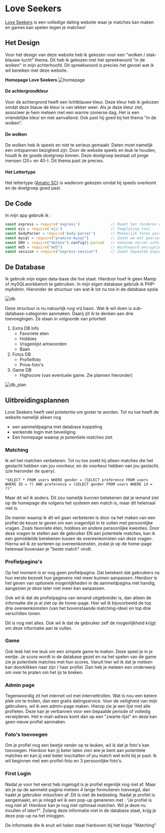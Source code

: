 # Love Seekers

[Love Seekers](https://bt-hqeonpkthe.now.sh/) is een volledige dating website waar je matches kan maken en games kan spelen tegen je matches!

## Het Design
Voor het design van deze website heb ik gekozen voor een "wolken / stak-blauwe-lucht" thema. Dit heb ik gekozen met het  spreekwoord "in de wolken" in mijn achterhoofd. Dit spreekwoord is precies het gevoel wat ik wil bereiken met deze website.

**Homepage Love Seekers**
<img src="https://github.com/muise001/TechHerkansing/blob/master/readme%20img/index.png" alt="homepage"/>

#### De achtergrondkleur
Voor de achtergrond heeft een lichtblauwe kleur. Deze kleur heb ik gekozen omdat deze blauw de kleur is van lekker weer. Als je deze kleur ziet, associeer je hem meteen met een warme zomerse dag. Het is een vriendelijke kleur en niet aanvallend. Ook past hij goed bij het thema "in de wolken". 
#### De wolken
De wolken heb ik speels en niet te serieus gemaakt. Daten moet namelijk een ontspannen bezigheid zijn. Door de website speels en leuk te houden, houdt ik de goede doelgroep binnen. Deze doelgroep bestaat uit jonge mensen (20+ en 40-). Dit thema past ze precies.
#### Het Lettertype
Het lettertype ([Amatic SC](https://fonts.googleapis.com/css?family=Amatic+SC)) is wederom gekozen omdat hij speels overkomt en de doelgroep goed past. 

## De Code
In mijn app gebruik ik : 
```javascript
const express = require('express')              // Maakt het renderen en routen makkelijker
const ejs = require('ejs')                      // Templating tool
const bodyParser = require('body-parser')       // Makkelijk forms parsen
const mysql = require("promise-mysql")          // Zodat we met queries kunnen ophalen als promises
const ENV = require("dotenv").config().parsed   // Geheime server-info die alleen op mijn computer staat
const md5 = require("md5")                      // Wachtwoord encryptie
const session = require("express-session")      // Zodat bepaalde pagina's alleen bekeken kunnen worden na login
```

## De Database
Ik gebruik mijn eigen data-base die live staat. Hierdoor hoef ik geen Mamp of mySQLworkbench te gebruiken. In mijn eigen database gebruik ik PHP-myAdmin. Hieronder de structuur van wat ik tot nu toe in de database opsla

<img src="https://github.com/muise001/TechHerkansing/blob/master/readme%20img/database.png" alt="db">

Deze structuur is nu natuurlijk nog vrij basic. Wat ik wil doen is sub-database-categorien aanmaken. Daarij zit ik te denken aan drie toevoegingen. Ze staan in volgoorde van prioriteit
  1. Extra DB Info
      - Favoriete eten
      - Hobbies
      - Vragenlijst antwoorden
      - Baan
  2. Fotos DB
      - Profielfoto
      - Prive-foto's
  3. Game DB
      - Highscore (van eventuele game. Zie plannen hieronder)

<img src="https://github.com/muise001/TechHerkansing/blob/master/readme%20img/db_plan.jpg" alt="db_plan">

## Uitbreidingsplannen
Love Seekers heeft veel potetentie om groter te worden. Tot nu toe heeft de website namelijk alleen nog
  - een aanmeldpagina met database koppeling
  - werkende login met beveiliging
  - Een homepage waarop je potentiele matches ziet
  
### Matching
Ik wil het matchen verbeteren. Tot nu toe zoekt hij alleen matches die het geslacht hebben van jou voorkeur, en de voorkeur hebben van jou geslacht. (zie hieronder de query).

```"SELECT * FROM users WHERE gender = (SELECT preference FROM users WHERE ID = ?) AND preference = (SELECT gender FROM users WHERE id = ?)"```

Maar dit wil ik anders. Dit zou namelijk kunnen betekenen dat je iemand ziet op de homepage die volgens het systeem een match is, maar dit helemaal niet is.

De manier waarop ik dit wil gaan verbeteren is door na het maken van een profiel de keuze te geven om een vragenlijst in te vullen met persoonlijke vragen. Zoals favoriete eten, hobbies en andere persoonlijke kwesties. Door deze vragen te stellen aan de gebruiker EN aan potentiele matches, kan ik een gemiddelde berekenen tussen de overeenkomsten van deze vragen. Hierna wil ik ze sorteren op overeenkomsten, zodat je op de home-page helemaal bovenaan je "beste match" vindt.

### Profielpagina's
Op het moment is er nog geen profielpagina. Dat betekent dat gebruikers na hun eerste bezoek hun gegevens niet meer kunnen aanpassen. Hierdoor is het geven van optionele mogenlijkheden in de aanmeldpagina niet handig, aangezien je deze later niet meer kan aanpassen. 

Ook wil ik dat de profielpagina van iemand uitgebreider is, dan alleen de informatie die je al ziet op de home-page. Hier wil ik bijvoorbeeld de top drie overeenkomsten (van het bovenstaande matching-idee) en top drie verschillen tonen. 

Dit is nog niet alles. Ook wil ik dat de gebruiker zelf de mogenlijkheid krijgt om deze informatie aan te vullen.

### Game
Ook leek het me leuk om een simpele game te maken. Deze speel je in je eentje. Je score wordt in de database gezet en na het spelen van de game zie je potentiele matches met hun scores. Vanuit hier wil ik dat je meteen kan doorklikken naar zijn / haar profiel. Dan heb je meteen een onderwerp om over te praten om het ijs te breken.

### Admin page
Tegenwoordig zit het internet vol met internettrollen. Wat is nou een betere plek om te trollen, dan een gratis datingservice. Voor de veiligheid van mijn gebruikers, wil ik een admin-page maken. Hierop zie je een lijst met alle profielen. Deze kan je verbannen voor een bepaalde periode of volledig verwijderen. Het e-mail-adress komt dan op een "zwarte-lijst" en deze kan geen nieuw profiel aanmaken.

### Foto's toevoegen
Om je profiel nog een beetje verder op te leuken, wil ik dat je foto's kan toevoegen. Hierdoor kan jij beter laten zien wie je bent aan potentiele matches en kan jij veel beter inschatten of jou match wel echt bij je past. Ik wil beginnen met een profiel-foto en 3 persoonlijke foto's.

### First Login
Nadat je voor het eerst heb ingelogd is je profiel eigenlijk nog niet af. Maar als je op de aanmeld-pagina meteen 4 lange formulieren toevoegd, dan haakt je gebruiker misschien af. Dit is niet de bedoeling. Nadat je profiel is aangemaakt, en je inlogd wil ik een pop-up genereren met : "Je profiel is nog niet af. Hierdoor kan je nog niet optimaal matchen. Wil je deze nu invullen of later?". Zolang deze informatie niet in de database staat, krijg je deze pop-up na het inloggen.

De informatie die ik eruit wil halen staat hierboven bij het kopje "Matching"
